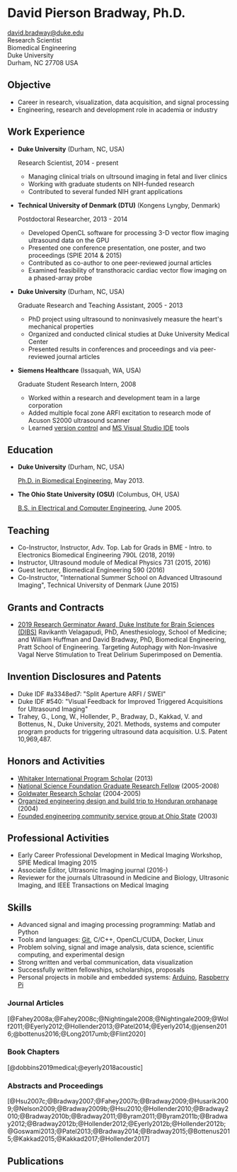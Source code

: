 # David Pierson Bradway, Ph.D.  


<david.bradway@duke.edu>  
Research Scientist  
Biomedical Engineering  
Duke University  
Durham, NC 27708 USA  

## Objective

*   Career in research, visualization, data acquisition, and signal processing
*   Engineering, research and development role in academia or industry

## Work Experience

*   **Duke University** (Durham, NC, USA)

    Research Scientist, 2014 - present

    -   Managing clinical trials on ultrsound imaging in fetal and liver clinics
    -   Working with graduate students on NIH-funded research
    -   Contributed to several funded NIH grant applications

*   **Technical University of Denmark (DTU)** (Kongens Lyngby, Denmark)

    Postdoctoral Researcher, 2013 - 2014

    -   Developed OpenCL software for processing 3-D vector flow imaging ultrasound data on the GPU
    -   Presented one conference presentation, one poster, and two proceedings (SPIE 2014 & 2015)
    -   Contributed as co-author to one peer-reviewed journal articles
    -   Examined feasibility of transthoracic cardiac vector flow imaging on a phased-array probe

*   **Duke University** (Durham, NC, USA)

    Graduate Research and Teaching Assistant, 2005 - 2013

    -   PhD project using ultrasound to noninvasively measure the heart's mechanical properties
    -   Organized and conducted clinical studies at Duke University Medical Center
    -   Presented results in conferences and proceedings and via peer-reviewed journal articles

*   **Siemens Healthcare** (Issaquah, WA, USA)

    Graduate Student Research Intern, 2008

    -   Worked within a research and development team in a large corporation
    -   Added multiple focal zone ARFI excitation to research mode of Acuson S2000 ultrasound scanner
    -   Learned [version control](http://www-03.ibm.com/software/products/en/clearcase) and [MS Visual Studio IDE](http://www.visualstudio.com/) tools

## Education

*   **Duke University** (Durham, NC, USA)

    [Ph.D. in Biomedical Engineering](http://bme.duke.edu/grad), May 2013.

*   **The Ohio State University (OSU)** (Columbus, OH, USA)

    [B.S. in Electrical and Computer Engineering](http://ece.osu.edu/futurestudents/undergrad), June 2005.

## Teaching

*   Co-Instructor, Instructor, Adv. Top. Lab for Grads in BME - Intro. to Electronics Biomedical Engineering 790L (2018, 2019)
*   Instructor, Ultrasound module of Medical Physics 731 (2015, 2016)
*   Guest lecturer, Biomedical Engineering 590 (2016)
*   Co-Instructor, "International Summer School on Advanced Ultrasound Imaging", Technical University of Denmark (June 2015)

## Grants and Contracts

*   [2019 Research Germinator Award, Duke Institute for Brain Sciences (DIBS)](https://dibs.duke.edu/research/awards/schedule-application) Ravikanth Velagapudi, PhD, Anesthesiology, School of Medicine; and William Huffman and David Bradway, PhD, Biomedical Engineering, Pratt School of Engineering. Targeting Autophagy with Non-Invasive Vagal Nerve Stimulation to Treat Delirium Superimposed on Dementia.

## Invention Disclosures and Patents

*   Duke IDF #a3348ed7: "Split Aperture ARFI / SWEI"
*   Duke IDF #540: "Visual Feedback for Improved Triggered Acquisitions for Ultrasound Imaging"
*   Trahey, G., Long, W., Hollender, P., Bradway, D., Kakkad, V. and Bottenus, N., Duke University, 2021. Methods, systems and computer program products for triggering ultrasound data acquisition. U.S. Patent 10,969,487.

## Honors and Activities

*   [Whitaker International Program Scholar](http://www.whitaker.org/grants/fellows-scholars)  (2013)
*   [National Science Foundation Graduate Research Fellow](http://www.nsfgrfp.org/) (2005-2008)
*   [Goldwater Research Scholar](https://goldwater.scholarsapply.org/) (2004-2005)
*   [Organized engineering design and build trip to Honduran orphanage](http://www.montanadeluz.org/) (2004)
*   [Founded engineering community service group at Ohio State](http://ecos.osu.edu/) (2003)

## Professional Activities

*   Early Career Professional Development in Medical Imaging Workshop, SPIE Medical Imaging 2015
*   Associate Editor, Ultrasonic Imaging journal (2016-)
*   Reviewer for the journals Ultrasound in Medicine and Biology, Ultrasonic Imaging, and IEEE Transactions on Medical Imaging

## Skills
*   Advanced signal and imaging processing programming: Matlab and Python
*   Tools and languages: [Git](http://git-scm.com/), C/C++, OpenCL/CUDA, Docker, Linux
*   Problem solving, signal and image analysis, data science, scientific computing, and experimental design
*   Strong written and verbal communication, data visualization
*   Successfully written fellowships, scholarships, proposals
*   Personal projects in mobile and embedded systems: [Arduino](http://www.arduino.cc/), [Raspberry Pi](http://www.raspberrypi.org/)

### Journal Articles
[@Fahey2008a;@Fahey2008c;@Nightingale2008;@Nightingale2009;@Wolf2011;@Eyerly2012;@Hollender2013;@Patel2014;@Eyerly2014;@jensen2016;@bottenus2016;@Long2017umb;@Flint2020]

### Book Chapters
[@dobbins2019medical;@eyerly2018acoustic]

### Abstracts and Proceedings
[@Hsu2007c;@Bradway2007;@Fahey2007b;@Bradway2009;@Husarik2009;@Nelson2009;@Bradway2009b;@Hsu2010;@Hollender2010;@Bradway2010;@Bradway2010b;@Bradway2011;@Byram2011;@Byram2011b;@Bradway2012;@Bradway2012b;@Hollender2012;@Eyerly2012b;@Hollender2012b;@Goswami2013;@Patel2013;@Bradway2014;@Bradway2015;@Bottenus2015;@Kakkad2015;@Kakkad2017;@Hollender2017]

## Publications

